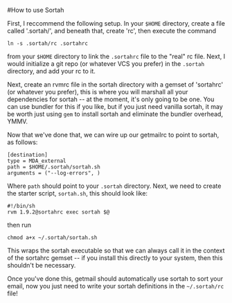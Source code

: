 #How to use Sortah

First, I reccommend the following setup. In your `$HOME` directory, create a file
called '.sortah/', and beneath that, create 'rc', then execute the command 

    ln -s .sortah/rc .sortahrc 

from your `$HOME` directory to link the `.sortahrc` file to the "real" rc file.
Next, I would initialize a git repo (or whatever VCS you prefer) in the
`.sortah` directory, and add your rc to it.

Next, create an rvmrc file in the sortah directory with a gemset of 'sortahrc'
(or whatever you prefer), this is where you will marshall all your dependencies
for sortah -- at the moment, it's only going to be one. You can use bundler for
this if you like, but if you just need vanilla sortah, it may be worth just
using `gem` to install sortah and eliminate the bundler overhead, YMMV.

Now that we've done that, we can wire up our getmailrc to point to sortah, as
follows:

    [destination]
    type = MDA_external
    path = $HOME/.sortah/sortah.sh
    arguments = ("--log-errors", )

Where `path` should point to your `.sortah` directory. Next, we need to create
the starter script, `sortah.sh`, this should look like:

    #!/bin/sh
    rvm 1.9.2@sortahrc exec sortah $@
   
then run

    chmod a+x ~/.sortah/sortah.sh

This wraps the sortah executable so that we can always call it in the context of
the sortahrc gemset -- if you install this directly to your system, then this
shouldn't be necessary.

Once you've done this, getmail should automatically use sortah to sort your
email, now you just need to write your sortah definitions in the `~/.sortah/rc`
file!

